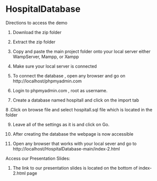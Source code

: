 # HospitalDatabase
Directions to access the demo

1. Download the zip folder

2. Extract the zip folder 

3. Copy and paste the main project folder  onto your local server either WampServer, Mampp, or Xampp 

4. Make sure your local server is connected

5. To connect the database , open any browser and go on http://localhost/phpmyadmin.com 

6. Login to phpmyadmin.com , root as username.

7. Create a database named hospitall and click on the import tab 

8 .Click on browse file and select hospitall.sql file which is located in the folder 

9. Leave all of the settings as it is and click on Go.

10. After creating the database the webpage is now accessible 

11. Open any browser that works with your local sever and go to http://localhost/HospitalDatabase-main/index-2.html

Access our Presentation Slides:
1. The link to our presentation slides is located on the bottom of index-2.html page
